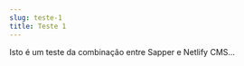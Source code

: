 ```yaml
---
slug: teste-1
title: Teste 1
---
```

<p>Isto é um teste da combinação entre Sapper e Netlify CMS...</p>